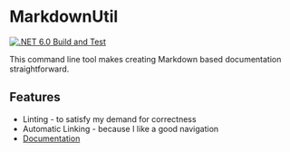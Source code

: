 # MarkdownUtil

[![.NET 6.0 Build and Test](https://github.com/capjan/markdown-util/actions/workflows/dotnet.yml/badge.svg)](https://github.com/capjan/markdown-util/actions/workflows/dotnet.yml)

This command line tool makes creating Markdown based documentation straightforward.

## Features

- Linting - to satisfy my demand for correctness
- Automatic Linking - because I like a good navigation
- [Documentation](./Docs/README.md)
